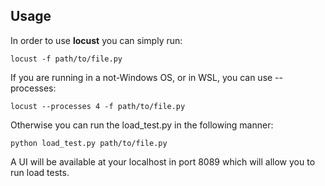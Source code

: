 ## Usage

In order to use **locust** you can simply run:

```
locust -f path/to/file.py
```

If you are running in a not-Windows OS, or in WSL, you can use --processes:

```
locust --processes 4 -f path/to/file.py
```

Otherwise you can run the load_test.py in the following manner:

```
python load_test.py path/to/file.py
```

A UI will be available at your localhost in port 8089 which will allow you to 
run load tests.